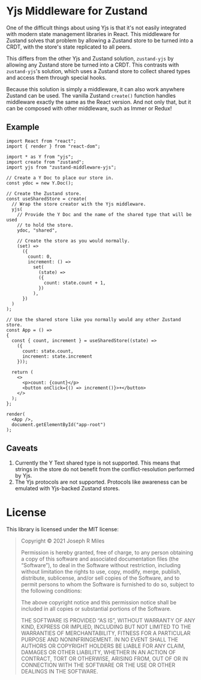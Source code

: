 # Yjs Middleware for Zustand

One of the difficult things about using Yjs is that it's not easily integrated
with modern state management libraries in React. This middleware for Zustand
solves that problem by allowing a Zustand store to be turned into a CRDT, with
the store's state replicated to all peers.

This differs from the other Yjs and Zustand solution, `zustand-yjs` by allowing
any Zustand store be turned into a CRDT. This contrasts with `zustand-yjs`'s
solution, which uses a Zustand store to collect shared types and access them
through special hooks.

Because this solution is simply a middleware, it can also work anywhere Zustand
can be used. The vanilla Zustand `create()` function handles middleware exactly
the same as the React version. And not only that, but it can be composed with
other middleware, such as Immer or Redux!

## Example

```tsx
import React from "react";
import { render } from "react-dom";

import * as Y from "yjs";
import create from "zustand";
import yjs from "zustand-middleware-yjs";

// Create a Y Doc to place our store in.
const ydoc = new Y.Doc();

// Create the Zustand store.
const useSharedStore = create(
  // Wrap the store creator with the Yjs middleware.
  yjs(
    // Provide the Y Doc and the name of the shared type that will be used
    // to hold the store.
    ydoc, "shared",
          
    // Create the store as you would normally.
    (set) =>
      ({
        count: 0,
        increment: () =>
          set(
            (state) =>
            ({
              count: state.count + 1,
            })
          ),
      })
  )
);

// Use the shared store like you normally would any other Zustand store.
const App = () =>
{
  const { count, increment } = useSharedStore((state) =>
    ({
      count: state.count,
      increment: state.increment
    }));

  return (
    <>
      <p>count: {count}</p>
      <button onClick={() => increment()}>+</button>
    </>
  );
};

render(
  <App />,
  document.getElementById("app-root")
);
```

## Caveats

 1. Currently the Y Text shared type is not supported. This means that strings
    in the store do not benefit from the conflict-resolution performed by Yjs.
 1. The Yjs protocols are not supported. Protocols like awareness can be
    emulated with Yjs-backed Zustand stores.

# License

This library is licensed under the MIT license:

> Copyright © 2021 Joseph R Miles
> 
> Permission is hereby granted, free of charge, to any person obtaining a copy
> of this software and associated documentation files (the “Software”), to deal 
> in the Software without restriction, including without limitation the rights
> to use, copy, modify, merge, publish, distribute, sublicense, and/or sell
> copies of the Software, and to permit persons to whom the Software is 
> furnished to do so, subject to the following conditions:
> 
> The above copyright notice and this permission notice shall be included in all
> copies or substantial portions of the Software.
> 
> THE SOFTWARE IS PROVIDED “AS IS”, WITHOUT WARRANTY OF ANY KIND, EXPRESS OR
> IMPLIED, INCLUDING BUT NOT LIMITED TO THE WARRANTIES OF MERCHANTABILITY,
> FITNESS FOR A PARTICULAR PURPOSE AND NONINFRINGEMENT. IN NO EVENT SHALL THE
> AUTHORS OR COPYRIGHT HOLDERS BE LIABLE FOR ANY CLAIM, DAMAGES OR OTHER
> LIABILITY, WHETHER IN AN ACTION OF CONTRACT, TORT OR OTHERWISE, ARISING FROM,
> OUT OF OR IN CONNECTION WITH THE SOFTWARE OR THE USE OR OTHER DEALINGS IN THE
> SOFTWARE. 